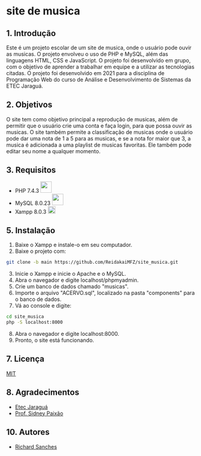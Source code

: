 # site de musica

## 1. Introdução

Este é um projeto escolar de um site de musica, onde o usuário pode ouvir as musicas. O projeto envolveu o uso de PHP e MySQL, além das linguagens HTML, CSS e JavaScript. O projeto foi desenvolvido em grupo, com o objetivo de aprender a trabalhar em equipe e a utilizar as tecnologias citadas. O projeto foi desenvolvido em 2021 para a disciplina de Programação Web do curso de Análise e Desenvolvimento de Sistemas da ETEC Jaraguá. 

## 2. Objetivos

O site tem como objetivo principal a reprodução de musicas, além de permitir que o usuário crie uma conta e faça login, para que possa ouvir as musicas. O site também permite a classificação de musicas onde o usuário pode dar uma nota de 1 a 5 para as musicas, e se a nota for maior que 3, a musica é adicionada a uma playlist de musicas favoritas. Ele também pode editar seu nome a qualquer momento.

## 3. Requisitos

- PHP 7.4.3 <img src="https://cdn.jsdelivr.net/gh/devicons/devicon/icons/php/php-plain.svg"  style="height: 30px; width:30px;"/>
- MySQL 8.0.23 <img src="https://cdn.jsdelivr.net/gh/devicons/devicon/icons/mysql/mysql-plain-wordmark.svg"  style="height: 30px; width:30px;"/>
- Xampp 8.0.3 <img src="https://seeklogo.com/images/X/xampp-logo-1C1A9E3689-seeklogo.com.png"  style="height: 20px; width:20px;"/>


## 5. Instalação

1. Baixe o Xampp e instale-o em seu computador.
2. Baixe o projeto com:
```bash	
git clone -b main https://github.com/ReidakaiMFZ/site_musica.git
```
3. Inicie o Xampp e inicie o Apache e o MySQL.
4. Abra o navegador e digite localhost/phpmyadmin.
5. Crie um banco de dados chamado "musicas".
6. Importe o arquivo "ACERVO.sql", localizado na pasta "components" para o banco de dados.
7. Vá ao console e digite:
```bash
cd site_musica
php -S localhost:8000
```
8. Abra o navegador e digite localhost:8000.
9. Pronto, o site está funcionando.

## 7. Licença

[MIT](https://choosealicense.com/licenses/mit/)

## 8. Agradecimentos

- [Etec Jaraguá](https://www.etecjaragua.com)
- [Prof. Sidney Paixão](https://www.linkedin.com/in/sidneipaixao/)

## 10. Autores

- [Richard Sanches](https://github.com/ReidakaiMFZ)